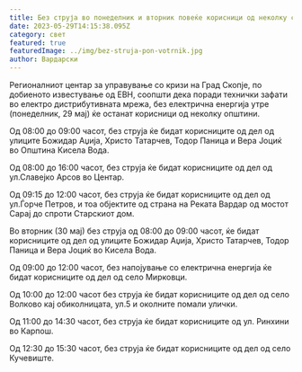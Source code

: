 ```yaml
---
title: Без струја во понеделник и вторник повеќе корисници од неколку скопски општини
date: 2023-05-29T14:15:38.095Z
category: свет
featured: true
featuredImage: ../img/bez-struja-pon-votrnik.jpg
author: Вардарски
---
```

<!--StartFragment-->

Регионалниот центар за управување со кризи на Град Скопје, по добиеното известување од ЕВН, соопшти дека поради технички зафати во електро дистрибутивната мрежа, без електрична енергија утре (понеделник, 29 мај) ќе останат корисници од неколку општини.

Од 08:00 до 09:00 часот, без струја ќе бидат корисниците од дел од улиците Божидар Аџија, Христо Татарчев, Тодор Паница и Вера Јоциќ во Општина Кисела Вода.

Од 08:00 до 16:00 часот, без струја ќе бидат корисниците од дел од ул.Славејко Арсов во Центар.

Од 09:15 до 12:00 часот, без струја ќе бидат корисниците од дел од ул.Ѓорче Петров, и тоа објектите од страна на Реката Вардар од мостот Сарај до спроти Старскиот дом.

Во вторник (30 мај) без струја од 08:00 до 09:00 часот, ќе бидат корисниците од дел од улиците Божидар Аџија, Христо Татарчев, Тодор Паница и Вера Јоциќ во Кисела Вода.

Од 09:00 до 12:00 часот, без напојување со електрична енергија ќе бидат корисниците од дел од село Мирковци.

Од 10:00 до 12:00 часот без струја ќе бидат корисниците од дел од село Волково кај обиколницата, ул.5 и околните помали улички.

Од 11:00 до 14:30 часот, без струја ќе бидат корисниците од ул. Ринхини во Карпош.

Од 12:30 до 15:30 часот, без струја ќе бидат корисниците од дел од село Кучевиште.

<!--EndFragment-->